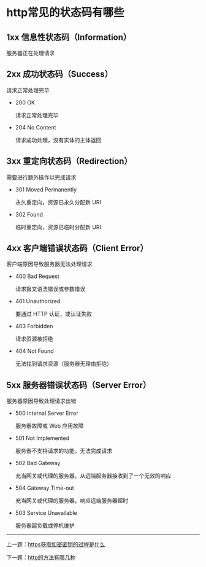 # http常见的状态码有哪些

## 1xx 信息性状态码（Information）

服务器正在处理请求

## 2xx 成功状态码（Success）

请求正常处理完毕

- 200 OK

  请求正常处理完毕

- 204 No Content

  请求成功处理，没有实体的主体返回

## 3xx 重定向状态码（Redirection）

需要进行额外操作以完成请求

- 301 Moved Permanently

  永久重定向，资源已永久分配新 URI

- 302 Found

  临时重定向，资源已临时分配新 URI

## 4xx 客户端错误状态码（Client Error）

客户端原因导致服务器无法处理请求

- 400 Bad Request

  请求报文语法错误或参数错误

- 401 Unauthorized

  要通过 HTTP 认证，或认证失败

- 403 Forbidden

  请求资源被拒绝

- 404 Not Found

  无法找到请求资源（服务器无理由拒绝）

## 5xx 服务器错误状态码（Server Error）

服务器原因导致处理请求出错

- 500 Internal Server Error

  服务器故障或 Web 应用故障

- 501 Not Implemented

  服务器不支持请求的功能，无法完成请求

- 502 Bad Gateway

  充当网关或代理的服务器，从远端服务器接收到了一个无效的响应

- 504 Gateway Time-out

  充当网关或代理的服务器，响应远端服务器超时

- 503 Service Unavailable

  服务器超负载或停机维护


---

上一题：[https获取加密密钥的过程是什么](https://github.com/tolerance-go/keep-learning/blob/master/output/前端/http(s)/https获取加密密钥的过程是什么.md)

下一题：[http的方法有哪几种](https://github.com/tolerance-go/keep-learning/blob/master/output/前端/http(s)/http的方法有哪几种.md)